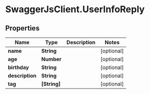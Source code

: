 # SwaggerJsClient.UserInfoReply

## Properties
Name | Type | Description | Notes
------------ | ------------- | ------------- | -------------
**name** | **String** |  | [optional] 
**age** | **Number** |  | [optional] 
**birthday** | **String** |  | [optional] 
**description** | **String** |  | [optional] 
**tag** | **[String]** |  | [optional] 


